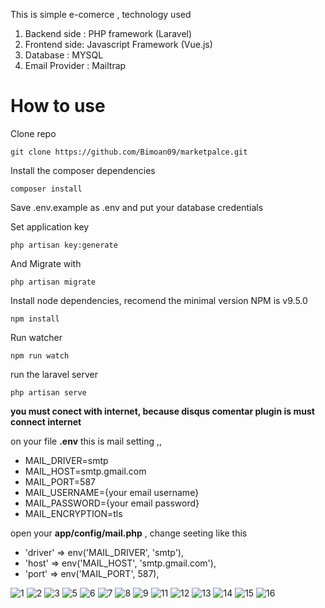 This is simple e-comerce , technology used

1. Backend side : PHP framework (Laravel)
2. Frontend side: Javascript Framework (Vue.js)
3. Database : MYSQL
4. Email Provider : Mailtrap




# How to use


Clone repo

	git clone https://github.com/Bimoan09/marketpalce.git
Install the composer dependencies

	composer install
	
Save .env.example as .env and put your database credentials

Set application key

	php artisan key:generate        

And Migrate with

`php artisan migrate`

Install node dependencies, recomend the minimal version NPM is v9.5.0

`npm install`

Run watcher

`npm run watch`

run the laravel server

	php artisan serve

**you must conect with internet, because disqus comentar plugin is must connect internet**

on your file **.env** this is mail setting ,,

* MAIL_DRIVER=smtp
* MAIL_HOST=smtp.gmail.com
* MAIL_PORT=587
* MAIL_USERNAME={your email username}
* MAIL_PASSWORD={your email password}
* MAIL_ENCRYPTION=tls


open your **app/config/mail.php** , change seeting like this

* 'driver' => env('MAIL_DRIVER', 'smtp'),
* 'host' => env('MAIL_HOST', 'smtp.gmail.com'),
* 'port' => env('MAIL_PORT', 587),


![1](https://user-images.githubusercontent.com/35213106/41546081-e8e7fdce-7346-11e8-8d01-e821aa6f9781.png)
![2](https://user-images.githubusercontent.com/35213106/41546177-2b9e8ea8-7347-11e8-9470-979ab5e73c03.png)
![3](https://user-images.githubusercontent.com/35213106/41546178-2d68a4da-7347-11e8-80c3-d6e7437b30bf.png)
![5](https://user-images.githubusercontent.com/35213106/41546185-31e1870c-7347-11e8-801b-ef71fd157c28.png)
![6](https://user-images.githubusercontent.com/35213106/41546205-40b6adb6-7347-11e8-91f4-ead415699678.png)
![7](https://user-images.githubusercontent.com/35213106/41546206-40f53086-7347-11e8-832a-784fc35cb24c.png)
![8](https://user-images.githubusercontent.com/35213106/41546207-412b823a-7347-11e8-8074-47bafa262eaa.png)
![9](https://user-images.githubusercontent.com/35213106/41546208-41642752-7347-11e8-8666-0b484cf30daa.png)
![11](https://user-images.githubusercontent.com/35213106/41546209-41c577f0-7347-11e8-8534-2f3391a22ddb.png)
![12](https://user-images.githubusercontent.com/35213106/41546210-420408e4-7347-11e8-9561-0657a8b1ae0c.png)
![13](https://user-images.githubusercontent.com/35213106/41546212-42ddb59e-7347-11e8-8ee0-8ca2cf9de972.png)
![14](https://user-images.githubusercontent.com/35213106/41546213-4329b714-7347-11e8-8b95-cff6d8f2a73c.png)
![15](https://user-images.githubusercontent.com/35213106/41546215-43b7e73c-7347-11e8-8c02-20f056dec8ff.png)
![16](https://user-images.githubusercontent.com/35213106/41546217-43f36a78-7347-11e8-850f-c2a39ab30630.png)

